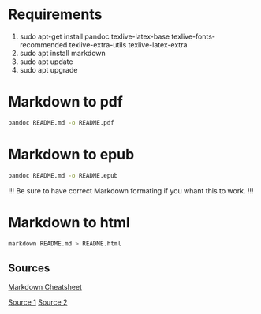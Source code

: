 # Requirements
1. sudo apt-get install pandoc texlive-latex-base texlive-fonts-recommended texlive-extra-utils texlive-latex-extra
2. sudo apt install markdown
3. sudo apt update 
4. sudo apt upgrade

# Markdown to pdf
```bash
pandoc README.md -o README.pdf
```
# Markdown to epub

```bash
pandoc README.md -o README.epub
```

!!! Be sure to have correct Markdown formating if you whant this to work. !!!

# Markdown to html
```bash
markdown README.md > README.html
```
## Sources
[Markdown Cheatsheet](https://github.com/adam-p/markdown-here/wiki/Markdown-Cheatsheet#blockquotes)

[Source 1](https://blog.podkalicki.com/markdown-to-pdf-quick-howto-for-linux-ubuntu/)
[Source 2](https://linux.die.net/man/1/markdown)

